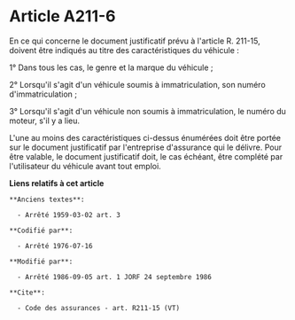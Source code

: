 # Article A211-6

En ce qui concerne le document justificatif prévu à l'article R. 211-15, doivent être indiqués au titre des caractéristiques
du véhicule : 

1° Dans tous les cas, le genre et la marque du véhicule ; 

2° Lorsqu'il s'agit d'un véhicule soumis à immatriculation, son numéro d'immatriculation ; 

3° Lorsqu'il s'agit d'un véhicule non soumis à immatriculation, le numéro du moteur, s'il y a lieu. 

L'une au moins des caractéristiques ci-dessus énumérées doit être portée sur le document justificatif par l'entreprise
d'assurance qui le délivre. Pour être valable, le document justificatif doit, le cas échéant, être complété par l'utilisateur
du véhicule avant tout emploi.

**Liens relatifs à cet article**

	**Anciens textes**:

	  - Arrêté 1959-03-02 art. 3

	**Codifié par**:

	  - Arrêté 1976-07-16

	**Modifié par**:

	  - Arrêté 1986-09-05 art. 1 JORF 24 septembre 1986

	**Cite**:

	  - Code des assurances - art. R211-15 (VT)
